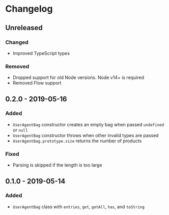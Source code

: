 # Changelog

## Unreleased

### Changed

- Improved TypeScript types

### Removed

- Dropped support for old Node versions. Node v14+ is required
- Removed Flow support

## 0.2.0 - 2019-05-16

### Added

- `UserAgentBag` constructor creates an empty bag when passed `undefined` or `null`
- `UserAgentBag` constructor throws when other invalid types are passed
- `UserAgentBag.prototype.size` returns the number of products

### Fixed

- Parsing is skipped if the length is too large

## 0.1.0 - 2019-05-14

### Added

- `UserAgentBag` class with `entries`, `get`, `getAll`, `has`, and `toString`

